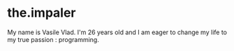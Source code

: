 # the.impaler

My name is Vasile Vlad. I'm 26 years old and I am eager to change my life to my true passion : programming.

